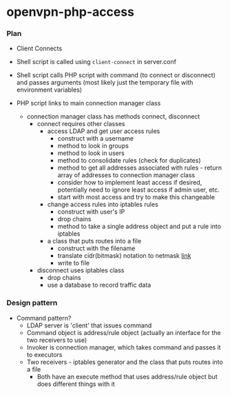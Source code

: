 # openvpn-php-access

### Plan
- Client Connects

- Shell script is called using `client-connect` in server.conf 

- Shell script calls PHP script with command (to connect or disconnect) and passes arguments (most likely just the temporary file with environment variables)

- PHP script links to main connection manager class
    - connection manager class has methods connect, disconnect
        - connect requires other classes
            - access LDAP and get user access rules
                - construct with a username
                - method to look in groups
                - method to look in users
                - method to consolidate rules (check for duplicates)
                - method to get all addresses associated with rules - return array of addresses to connection manager class
                - consider how to implement least access if desired, potentially need to ignore least access if admin user, etc.
                - start with most access and try to make this changeable 
            - change access rules into iptables rules
                - construct with user's IP
                - drop chains
                - method to take a single address object and put a rule into iptables
            - a class that puts routes into a file
                - construct with the filename
                - translate cidr(bitmask) notation to netmask [link](https://oav.net/mirrors/cidr.html)
                - write to file
        - disconnect uses iptables class
            - drop chains
            - use a database to record traffic data

### Design pattern
- Command pattern?
    - LDAP server is 'client' that issues command
    - Command object is address/rule object (actually an interface for the two receivers to use)
    - Invoker is connection manager, which takes command and passes it to executors
    - Two receivers - iptables generator and the class that puts routes into a file
        - Both have an execute method that uses address/rule object but does different things with it
